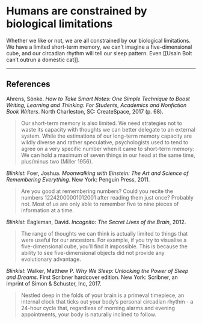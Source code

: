 # Humans are constrained by biological limitations
Whether we like or not, we are all constrained by our biological limitations. We have a limited short-term memory, we can’t imagine a five-dimensional cube, and our circadian rhythm will tell our sleep pattern. Even [[Usain Bolt can’t outrun a domestic cat]].

---
## References
Ahrens, Sönke. *How to Take Smart Notes: One Simple Technique to Boost Writing, Learning and Thinking: For Students, Academics and Nonfiction Book Writers*. North Charleston, SC: CreateSpace, 2017 (p. 68).
> Our short-term memory is also limited. We need strategies not to waste its capacity with thoughts we can better delegate to an external system. While the estimations of our long-term memory capacity are wildly diverse and rather speculative, psychologists used to tend to agree on a very specific number when it came to short-term memory: We can hold a maximum of seven things in our head at the same time, plus/minus two (Miller 1956).

*Blinkist*: Foer, Joshua. *Moonwalking with Einstein: The Art and Science of Remembering Everything*. New York: Penguin Press, 2011.
> Are you good at remembering numbers? Could you recite the numbers 12242000001012001 after reading them just once? Probably not. Most of us are only able to remember five to nine pieces of information at a time.

*Blinkist*: Eagleman, David. *Incognito: The Secret Lives of the Brain*, 2012.
> The range of thoughts we can think is actually limited to things that were useful for our ancestors. For example, if you try to visualise a five-dimensional cube, you’ll find it impossible. This is because the ability to see five-dimensional objects did not provide any evolutionary advantage.

*Blinkist*: Walker, Matthew P. *Why We Sleep: Unlocking the Power of Sleep and Dreams*. First Scribner hardcover edition. New York: Scribner, an imprint of Simon & Schuster, Inc, 2017.
> Nestled deep in the folds of your brain is a primeval timepiece, an internal clock that ticks out your body’s personal circadian rhythm - a 24-hour cycle that, regardless of morning alarms and evening appointments, your body is naturally inclined to follow.

<!-- #evergreen -->

<!-- {BearID:F134A112-FB88-4E81-BC66-EEDD193258F2-57831-0001039CFE616AAC} -->
